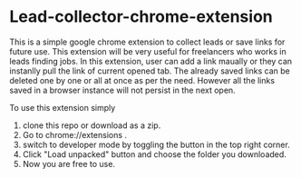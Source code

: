 # Lead-collector-chrome-extension

This is a simple google chrome extension to collect leads or save links for future use. This extension will be very useful for freelancers who works in leads finding jobs.
In this extension, user can add a link maually or they can instanlly pull the link of current opened tab. The already saved links can be deleted one by one or all at once as per the need.
However all the links saved in a browser instance will not persist in the next open.

To use this extension simply 
 1. clone this repo or download as a zip.
 2. Go to chrome://extensions .
 3. switch to developer mode by toggling the button in the top right corner.
 4. Click "Load unpacked" button and choose the folder you downloaded.
 5. Now you are free to use.
